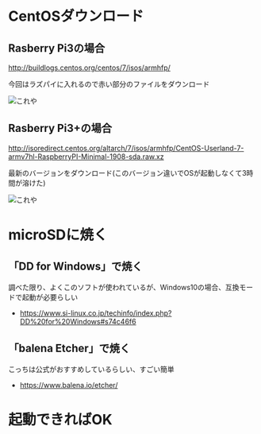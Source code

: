 # CentOSダウンロード

## Rasberry Pi3の場合
http://buildlogs.centos.org/centos/7/isos/armhfp/

今回はラズパイに入れるので赤い部分のファイルをダウンロード

![これや](ダウンロード画像.png)

## Rasberry Pi3+の場合
http://isoredirect.centos.org/altarch/7/isos/armhfp/CentOS-Userland-7-armv7hl-RaspberryPI-Minimal-1908-sda.raw.xz

最新のバージョンをダウンロード(このバージョン違いでOSが起動しなくて3時間が溶けた)

![これや](3+ダウンロード.png)

# microSDに焼く

## 「DD for Windows」で焼く
調べた限り、よくこのソフトが使われているが、Windows10の場合、互換モードで起動が必要らしい
- https://www.si-linux.co.jp/techinfo/index.php?DD%20for%20Windows#s74c46f6

## 「balena Etcher」で焼く
こっちは公式がおすすめしているらしい、すごい簡単
- https://www.balena.io/etcher/

# 起動できればOK
